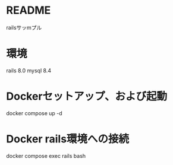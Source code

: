 # README

railsサッmプル

# 環境
rails 8.0
mysql 8.4

# Dockerセットアップ、および起動
docker compose up -d


# Docker rails環境への接続
docker compose exec rails bash